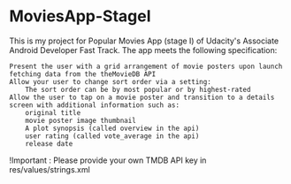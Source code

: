 # MoviesApp-StageI

This is my project for Popular Movies App (stage I) of Udacity's Associate Android Developer Fast Track.
The app meets the following specification:

    Present the user with a grid arrangement of movie posters upon launch fetching data from the theMovieDB API
    Allow your user to change sort order via a setting:
        The sort order can be by most popular or by highest-rated
    Allow the user to tap on a movie poster and transition to a details screen with additional information such as:
        original title
        movie poster image thumbnail
        A plot synopsis (called overview in the api)
        user rating (called vote_average in the api)
        release date
        
!Important : Please provide your own TMDB API key in res/values/strings.xml

